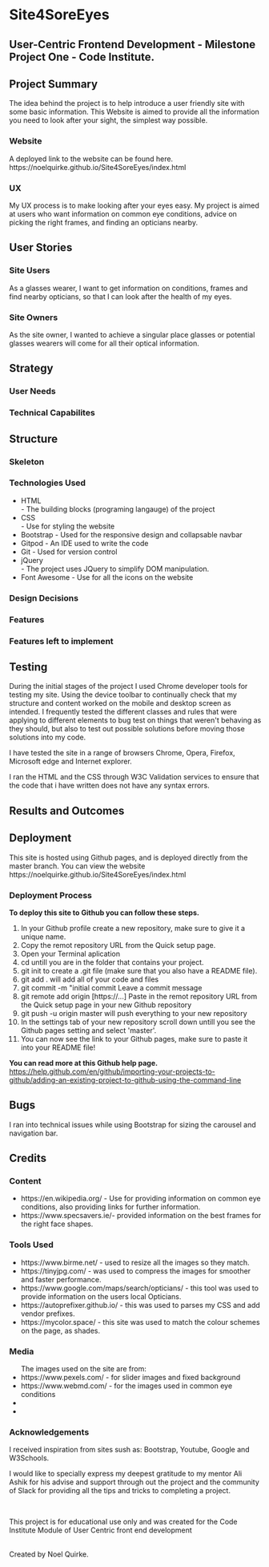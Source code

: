 <h1>Site4SoreEyes</h1>

<h2>User-Centric Frontend Development - Milestone Project One - Code Institute.</h2>

<h2>Project Summary</h2>
The idea behind the project is to help introduce a user friendly site with some basic information.
This Website is aimed to provide all the information you need to look after your sight, the simplest way possible.

<h3>Website</h3>
A deployed link to the website can be found here. <br />
https://noelquirke.github.io/Site4SoreEyes/index.html

<h3>UX</h3>
My UX process is to make looking after your eyes easy. My project is aimed at users who want information on common eye conditions, advice on picking the right frames, and finding an opticians nearby. 

<h2>User Stories</h2>
<h3>Site Users</h3>
As a glasses wearer, I want to get information on conditions, frames and find nearby opticians, so that I can look after the health of my eyes. 

<h3>Site Owners</h3>
As the site owner, I wanted to achieve a singular place glasses or potential glasses wearers will come for all their optical information. 

<h2>Strategy</h2> 
<h3>User Needs</h3>
<h3>Technical Capabilites</h3>

<h2>Structure</h2>
<h3>Skeleton</h3>
<h3>Technologies Used</h3>
<ul>
  <li>HTML</li> - The building blocks (programing langauge) of the project
  <li>CSS</li> - Use for styling the website
  <li>Bootstrap - Used for the responsive design and collapsable navbar</li>
  <li>Gitpod - An IDE used to write the code</li>
  <li>Git - Used for version control</li>
  <li>jQuery</li> - The project uses JQuery to simplify DOM manipulation.
  <li>Font Awesome - Use for all the icons on the website</li>
</ul>

<h3>Design Decisions</h3>
<h3>Features</h3>
<h3>Features left to implement</h3>

<h2>Testing</h2>
During the initial stages of the project I used Chrome developer tools for testing my site. Using the device toolbar to continually check that my structure and content worked on the mobile and desktop screen as intended. I frequently tested the different classes and rules that were applying to different elements to bug test on things that weren't behaving as they should, but also to test out possible solutions before moving those solutions into my code.

I have tested the site in a range of browsers Chrome, Opera, Firefox, Microsoft edge and Internet explorer.

I ran the HTML and the CSS through W3C Validation services to ensure that the code that i have written does not have any syntax errors.

<h2>Results and Outcomes</h2>

<h2>Deployment</h2>
This site is hosted using Github pages, and is deployed directly from the master branch. You can view the website https://noelquirke.github.io/Site4SoreEyes/index.html

<h3>Deployment Process</h3>
<strong>To deploy this site to Github you can follow these steps.</strong>

1. In your Github profile create a new repository, make sure to give it a unique name.
2. Copy the remot repository URL from the Quick setup page.
3. Open your Terminal aplication
4. cd untill you are in the folder that contains your project.
5. git init to create a .git file (make sure that you also have a README file).
6. git add . will add all of your code and files
7. git commit -m "initial commit Leave a commit message
8. git remote add origin [https://...] Paste in the remot repository URL from the Quick setup page in your new Github repository
9. git push -u origin master will push everything to your new repository
10. In the settings tab of your new repository scroll down untill you see the Github pages setting and select 'master'.
11. You can now see the link to your Github pages, make sure to paste it into your README file!

<strong>You can read more at this Github help page.</strong> <br />
https://help.github.com/en/github/importing-your-projects-to-github/adding-an-existing-project-to-github-using-the-command-line

<h2>Bugs</h2>
I ran into technical issues while using Bootstrap for sizing the carousel and navigation bar.

<h2>Credits</h2>

<h3>Content</h3>
  <ul>
  <li>https://en.wikipedia.org/ - Use for providing information on common eye conditions, also providing links for further information.</li>
  <li>https://www.specsavers.ie/- provided information on the best frames for the right face shapes.</li>
  </ul>
  
<h3>Tools Used</h3>
  <ul>
  <li>https://www.birme.net/ - used to resize all the images so they match.</li>
  <li>https://tinyjpg.com/ - was used to compress the images for smoother and faster performance.</li>
  <li>https://www.google.com/maps/search/opticians/ - this tool was used to provide information on the users local Opticians.</li>
  <li>https://autoprefixer.github.io/ - this was used to parses my CSS and add vendor prefixes.</li>
  <li>https://mycolor.space/ - this site was used to match the colour schemes on the page, as shades.</li>
  </ul>
  
<h3>Media</h3>
<ul>
  The images used on the site are from:
  <li>https://www.pexels.com/ - for slider images and fixed background</li>
  <li>https://www.webmd.com/ - for the images used in common eye conditions</li>
  <li></li>
  <li></li>
</ul>

<h3>Acknowledgements</h3>
<p>I received inspiration from sites sush as: Bootstrap, Youtube, Google and W3Schools.</p>
<p>I would like to specially express my deepest gratitude to my mentor Ali Ashik for his advise and support through out the project and the community of Slack for providing all the tips and tricks to completing a project.</p><br>
<p>This project is for educational use only and was created for the Code Institute Module of User Centric front end development

<br>Created by Noel Quirke.</p>
